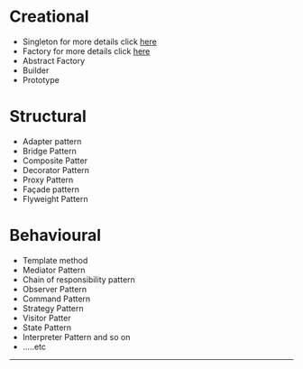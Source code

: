 # Creational

- Singleton for more details click [here](/design_pattern/singleton.md)
- Factory for more details click [here](/design_pattern/factorypattern.md)
- Abstract Factory
- Builder
- Prototype
# Structural

- Adapter pattern
- Bridge Pattern
- Composite Patter
- Decorator Pattern
- Proxy Pattern
- Façade pattern
- Flyweight Pattern


# Behavioural

- Template method
- Mediator Pattern
- Chain of responsibility pattern
- Observer Pattern
- Command Pattern
- Strategy Pattern
- Visitor Patter
- State Pattern
- Interpreter Pattern and so on
- .....etc

<hr/>


